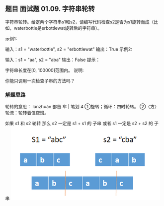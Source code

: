 ## 题目 面试题 01.09. 字符串轮转
字符串轮转。给定两个字符串s1和s2，请编写代码检查s2是否为s1旋转而成（比如，waterbottle是erbottlewat旋转后的字符串）。

示例1:

 输入：s1 = "waterbottle", s2 = "erbottlewat"
 输出：True
示例2:

 输入：s1 = "aa", s2 = "aba"
 输出：False
提示：

字符串长度在[0, 100000]范围内。
说明:

你能只调用一次检查子串的方法吗？


### 解题思路
  轮转的意思：
  lúnzhuàn
  部首 车 | 笔划 4
  ①旋转；循环：四时轮转。
  ②〈方〉轮流：轮转着值夜班。

  如果 s1 和 s2 轮转
  那么 s2 一定是 s1 + s1 的 子串
  或者 s1 一定是 s2 + s2 的 子串
  ![img](cbde26e812f8b86cf9761dbd6c31910493494ceefc30be92e149bdb088144402-1.png)